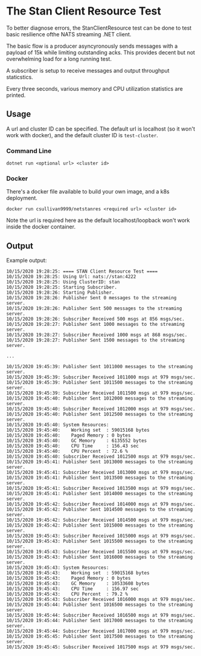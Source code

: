 ﻿#  The Stan Client Resource Test

To better diagnose errors, the StanClientResource test can be done to test
basic resilience ofthe NATS streaming .NET client.

The basic flow is a producer asyncyronously sends messages with a payload
of 15k while limiting outstanding acks.  This provides decent but not
overwhelming load for a long running test.

A subscriber is setup to receive messages and output throughput staticstics.

Every three seconds, various memory and CPU utilization statistics are printed.

## Usage

A url and cluster ID can be specified.  The default url is localhost (so it
won't work with docker), and the default cluster ID is `test-cluster`.

### Command Line

`dotnet run <optional url> <cluster id>`

### Docker

There's a docker file available to build your own image, and a k8s deployment.

`docker run csullivan9999/netstanres <required url> <cluster id>`

Note the url is required here as the default localhost/loopback won't work
inside the docker container.

## Output

Example output:

```text
10/15/2020 19:28:25: ==== STAN Client Resource Test ====
10/15/2020 19:28:25: Using Url: nats://stan:4222
10/15/2020 19:28:25: Using ClusterID: stan
10/15/2020 19:28:25: Starting Subscriber.
10/15/2020 19:28:26: Starting Publisher.
10/15/2020 19:28:26: Publisher Sent 0 messages to the streaming server.
10/15/2020 19:28:26: Publisher Sent 500 messages to the streaming server.
10/15/2020 19:28:26: Subscriber Received 500 msgs at 856 msgs/sec.
10/15/2020 19:28:27: Publisher Sent 1000 messages to the streaming server.
10/15/2020 19:28:27: Subscriber Received 1000 msgs at 868 msgs/sec.
10/15/2020 19:28:27: Publisher Sent 1500 messages to the streaming server.

...

10/15/2020 19:45:39: Publisher Sent 1011000 messages to the streaming server.
10/15/2020 19:45:39: Subscriber Received 1011000 msgs at 979 msgs/sec.
10/15/2020 19:45:39: Publisher Sent 1011500 messages to the streaming server.
10/15/2020 19:45:39: Subscriber Received 1011500 msgs at 979 msgs/sec.
10/15/2020 19:45:40: Publisher Sent 1012000 messages to the streaming server.
10/15/2020 19:45:40: Subscriber Received 1012000 msgs at 979 msgs/sec.
10/15/2020 19:45:40: Publisher Sent 1012500 messages to the streaming server.
10/15/2020 19:45:40: System Resources:
10/15/2020 19:45:40:    Working set  : 59015168 bytes
10/15/2020 19:45:40:    Paged Memory : 0 bytes
10/15/2020 19:45:40:    GC Memory    : 6135552 bytes
10/15/2020 19:45:40:    CPU Time     : 156.43 sec
10/15/2020 19:45:40:    CPU Percent  : 72.6 %
10/15/2020 19:45:40: Subscriber Received 1012500 msgs at 979 msgs/sec.
10/15/2020 19:45:41: Publisher Sent 1013000 messages to the streaming server.
10/15/2020 19:45:41: Subscriber Received 1013000 msgs at 979 msgs/sec.
10/15/2020 19:45:41: Publisher Sent 1013500 messages to the streaming server.
10/15/2020 19:45:41: Subscriber Received 1013500 msgs at 979 msgs/sec.
10/15/2020 19:45:41: Publisher Sent 1014000 messages to the streaming server.
10/15/2020 19:45:42: Subscriber Received 1014000 msgs at 979 msgs/sec.
10/15/2020 19:45:42: Publisher Sent 1014500 messages to the streaming server.
10/15/2020 19:45:42: Subscriber Received 1014500 msgs at 979 msgs/sec.
10/15/2020 19:45:42: Publisher Sent 1015000 messages to the streaming server.
10/15/2020 19:45:43: Subscriber Received 1015000 msgs at 979 msgs/sec.
10/15/2020 19:45:43: Publisher Sent 1015500 messages to the streaming server.
10/15/2020 19:45:43: Subscriber Received 1015500 msgs at 979 msgs/sec.
10/15/2020 19:45:43: Publisher Sent 1016000 messages to the streaming server.
10/15/2020 19:45:43: System Resources:
10/15/2020 19:45:43:    Working set  : 59015168 bytes
10/15/2020 19:45:43:    Paged Memory : 0 bytes
10/15/2020 19:45:43:    GC Memory    : 10533608 bytes
10/15/2020 19:45:43:    CPU Time     : 156.97 sec
10/15/2020 19:45:43:    CPU Percent  : 79.2 %
10/15/2020 19:45:43: Subscriber Received 1016000 msgs at 979 msgs/sec.
10/15/2020 19:45:44: Publisher Sent 1016500 messages to the streaming server.
10/15/2020 19:45:44: Subscriber Received 1016500 msgs at 979 msgs/sec.
10/15/2020 19:45:44: Publisher Sent 1017000 messages to the streaming server.
10/15/2020 19:45:44: Subscriber Received 1017000 msgs at 979 msgs/sec.
10/15/2020 19:45:45: Publisher Sent 1017500 messages to the streaming server.
10/15/2020 19:45:45: Subscriber Received 1017500 msgs at 979 msgs/sec.

```
